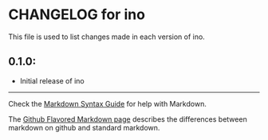 # CHANGELOG for ino

This file is used to list changes made in each version of ino.

## 0.1.0:

* Initial release of ino

- - -
Check the [Markdown Syntax Guide](http://daringfireball.net/projects/markdown/syntax) for help with Markdown.

The [Github Flavored Markdown page](http://github.github.com/github-flavored-markdown/) describes the differences between markdown on github and standard markdown.
